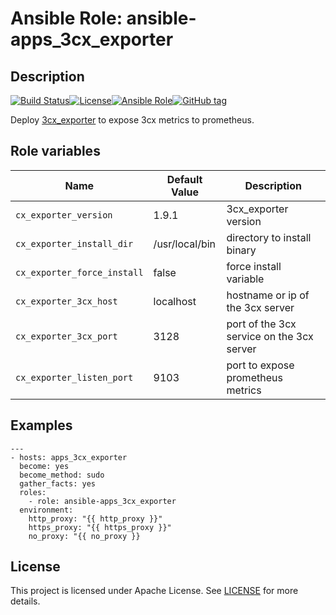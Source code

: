 # Ansible Role: ansible-apps_3cx_exporter

## Description

[![Build Status](https://travis-ci.com/lotusnoir/ansible-apps_3cx_exporter.svg?branch=master)](https://travis-ci.com/lotusnoir/ansible-apps_3cx_exporter)[![License](https://img.shields.io/badge/license-Apache--2.0-brightgreen)](https://opensource.org/licenses/Apache-2.0)[![Ansible Role](https://img.shields.io/badge/ansible%20role-apps__3cx_exporter-blue)](https://galaxy.ansible.com/lotusnoir/ansible-apps_3cx_exporter/)[![GitHub tag](https://img.shields.io/badge/version-latest-blue)](https://github.com/lotusnoir/ansible-apps_3cx_exporter/tags)

Deploy [3cx_exporter](https://github.com/boynux/3cx-exporter) to expose 3cx metrics to prometheus.

## Role variables

| Name           | Default Value | Description                        |
| -------------- | ------------- | -----------------------------------|
| `cx_exporter_version` | 1.9.1 | 3cx_exporter version |
| `cx_exporter_install_dir` | /usr/local/bin | directory to install binary |
| `cx_exporter_force_install` | false | force install variable |
| `cx_exporter_3cx_host` | localhost | hostname or ip of the 3cx server |
| `cx_exporter_3cx_port` | 3128 | port of the 3cx service on the 3cx server |
| `cx_exporter_listen_port` | 9103 | port to expose prometheus metrics |

## Examples

	---
	- hosts: apps_3cx_exporter
	  become: yes
	  become_method: sudo
	  gather_facts: yes
	  roles:
	    - role: ansible-apps_3cx_exporter
	  environment: 
	    http_proxy: "{{ http_proxy }}"
	    https_proxy: "{{ https_proxy }}"
	    no_proxy: "{{ no_proxy }}

## License

This project is licensed under Apache License. See [LICENSE](/LICENSE) for more details.
